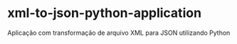 # xml-to-json-python-application
Aplicação com transformação de arquivo XML para JSON utilizando Python
